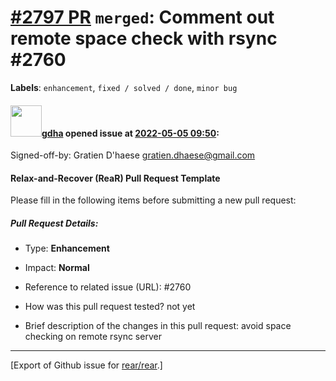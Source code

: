 [\#2797 PR](https://github.com/rear/rear/pull/2797) `merged`: Comment out remote space check with rsync \#2760
==============================================================================================================

**Labels**: `enhancement`, `fixed / solved / done`, `minor bug`

#### <img src="https://avatars.githubusercontent.com/u/888633?u=cdaeb31efcc0048d3619651aa18dd4b76e636b21&v=4" width="50">[gdha](https://github.com/gdha) opened issue at [2022-05-05 09:50](https://github.com/rear/rear/pull/2797):

Signed-off-by: Gratien D'haese <gratien.dhaese@gmail.com>

#### Relax-and-Recover (ReaR) Pull Request Template

Please fill in the following items before submitting a new pull request:

##### Pull Request Details:

-   Type: **Enhancement**

-   Impact: **Normal**

-   Reference to related issue (URL): \#2760

-   How was this pull request tested? not yet

-   Brief description of the changes in this pull request: avoid space
    checking on remote rsync server

------------------------------------------------------------------------

\[Export of Github issue for
[rear/rear](https://github.com/rear/rear).\]
